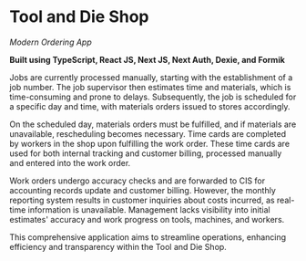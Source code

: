 # Tool and Die Shop

_Modern Ordering App_

**Built using TypeScript, React JS, Next JS, Next Auth, Dexie, and Formik**

Jobs are currently processed manually, starting with the establishment of a job number. The job supervisor then estimates time and materials, which is time-consuming and prone to delays. Subsequently, the job is scheduled for a specific day and time, with materials orders issued to stores accordingly.

On the scheduled day, materials orders must be fulfilled, and if materials are unavailable, rescheduling becomes necessary. Time cards are completed by workers in the shop upon fulfilling the work order. These time cards are used for both internal tracking and customer billing, processed manually and entered into the work order.

Work orders undergo accuracy checks and are forwarded to CIS for accounting records update and customer billing. However, the monthly reporting system results in customer inquiries about costs incurred, as real-time information is unavailable. Management lacks visibility into initial estimates' accuracy and work progress on tools, machines, and workers.

This comprehensive application aims to streamline operations, enhancing efficiency and transparency within the Tool and Die Shop.
